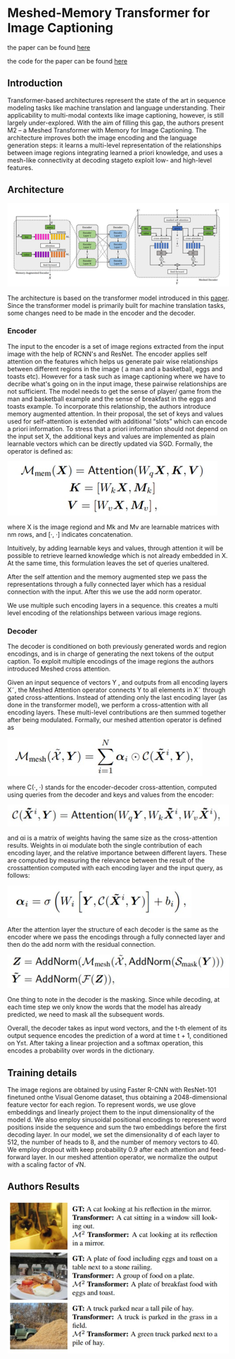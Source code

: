 # Meshed-Memory Transformer for Image Captioning

the paper can be found [here](https://arxiv.org/pdf/1912.08226v2.pdf)

the code for the paper can be found [here](https://github.com/aimagelab/meshed-memory-transformer)

## Introduction

Transformer-based architectures represent the state of the art in sequence modeling tasks like machine translation and language understanding. Their applicability to multi-modal contexts like image captioning, however, is still largely under-explored. With the aim of filling this gap, the authors present M2 – a Meshed Transformer with Memory for Image Captioning. The architecture improves both the image encoding and the language generation steps: it learns a multi-level representation of the relationships between image regions integrating learned a priori knowledge, and uses a mesh-like connectivity at decoding stageto exploit low- and high-level features.

## Architecture

![pic6](assets/pic6.jpg)

The architecture is based on the transformer model introduced in this [paper](https://arxiv.org/pdf/1706.03762.pdf). Since the transformer model is primarily built for machine translation tasks, some changes need to be made in the encoder and the decoder.

### Encoder 

The input to the encoder is a set of image regions extracted from the input image with the help of RCNN's and ResNet. The encoder applies self attention on the features which helps us generate pair wise relationships between different regions in the image ( a man and a basketball, eggs and toasts etc). However for a task such as image captioning where we have to decribe what's going on in the input image, these pairwise relationships are not sufficient. The model needs to get the sense of player/ game from the man and basketball example and the sense of breakfast in the eggs and toasts example. To incorporate this relationship, the authors introduce memory augmented attention. In their proposal, the set of keys and values used for self-attention is extended with additional “slots” which can encode a priori information. To stress that a priori information should not depend on the input set X, the additional keys and values are implemented as plain learnable vectors which can be directly updated via SGD. Formally, the operator is defined as:

![pic1](assets/pic1.jpg)  

where X is the image regiond and Mk and Mv are learnable matrices with nm rows, and [·, ·] indicates concatenation.

Intuitively, by adding learnable keys and values, through attention it will be possible to retrieve learned knowledge which is not already embedded in X. At the same time, this formulation leaves the set of queries unaltered.

After the self attention and the memory augmented step we pass the representations through a fully connected layer which has a residual connection with the input. After this we use the add norm operator.

We use multiple such encoding layers in a sequence. this creates a multi level encoding of the relationships between various image regions. 

### Decoder 

The decoder is conditioned on both previously generated words and region encodings, and is in charge of generating the next tokens of the output caption. To exploit multiple encodings of the image regions the authors introduced Meshed cross attention.  

Given an input sequence of vectors Y , and outputs from all encoding layers X˜, the Meshed Attention operator connects Y to all elements in X˜ through gated cross-attentions. Instead of attending only the last encoding layer (as done in the transformer model), we perform a cross-attention with all encoding
layers. These multi-level contributions are then summed together after being modulated. Formally, our meshed attention operator is defined as

![pic2](assets/pic2.jpg)   

where C(·, ·) stands for the encoder-decoder cross-attention, computed using queries from the decoder and keys and values from the encoder:

![pic3](assets/pic3.jpg)

and αi is a matrix of weights having the same size as the cross-attention results. Weights in αi modulate both the single contribution of each encoding layer, and the relative importance between different layers. These are computed by measuring the relevance between the result of the crossattention computed with each encoding layer and the input query, as follows:

![pic4](assets/pic4.jpg)

After the attention layer the structure of each decoder is the same as the encoder where we pass the encodings through a fully connected layer and then do the add norm with the residual connection.

![pic5](assets/pic5.jpg)

One thing to note in the decoder is the masking. Since while decoding, at each time step we only know the words that the model has already predicted, we need to mask all the subsequent words.

Overall, the decoder takes as input word vectors, and the t-th element of its output sequence encodes the prediction of a word at time t + 1, conditioned on Y≤t. After taking a linear projection and a softmax operation, this encodes a probability over words in the dictionary.

## Training details

The image regions are obtained by using Faster R-CNN with ResNet-101 finetuned onthe Visual Genome dataset, thus obtaining a 2048-dimensional feature vector for each region. To represent words, we use glove embeddings and linearly project them to the input dimensionality of the model d. We also employ sinusoidal positional encodings to represent word positions inside the sequence and sum the two embeddings before the first decoding layer. In our model, we set the dimensionality d of each layer to
512, the number of heads to 8, and the number of memory vectors to 40. We employ dropout with keep probability 0.9 after each attention and feed-forward layer. In our meshed attention operator, we normalize the output with a scaling factor of √N.

## Authors Results

![pic7](assets/pic7.jpg)
